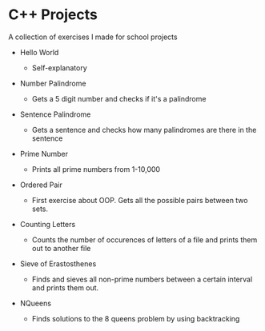 # C++ Projects
A collection of exercises I made for school projects

* Hello World
  * Self-explanatory

* Number Palindrome
  * Gets a 5 digit number and checks if it's a palindrome

* Sentence Palindrome
  * Gets a sentence and checks how many palindromes are there in the sentence

* Prime Number
  * Prints all prime numbers from 1-10,000

* Ordered Pair
  * First exercise about OOP. Gets all the possible pairs between two sets.

* Counting Letters
  * Counts the number of occurences of letters of a file and prints them out to another file

* Sieve of Erastosthenes
  * Finds and sieves all non-prime numbers between a certain interval and prints them out.

* NQueens
  * Finds solutions to the 8 queens problem by using backtracking
